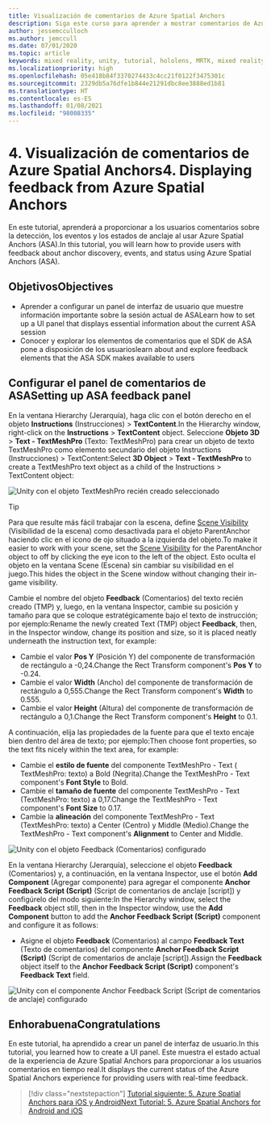 ```yaml
---
title: Visualización de comentarios de Azure Spatial Anchors
description: Siga este curso para aprender a mostrar comentarios de Azure Spatial Anchors en una aplicación de realidad mixta.
author: jessemcculloch
ms.author: jemccull
ms.date: 07/01/2020
ms.topic: article
keywords: mixed reality, unity, tutorial, hololens, MRTK, mixed reality toolkit, UWP, Azure spatial anchors, sessions, feedback elements
ms.localizationpriority: high
ms.openlocfilehash: 05e418b84f3370274433c4cc21f0122f3475301c
ms.sourcegitcommit: 2329db5a76dfe1b844e21291dbc8ee3888ed1b81
ms.translationtype: HT
ms.contentlocale: es-ES
ms.lasthandoff: 01/08/2021
ms.locfileid: "98008335"
---
```

# <a name="4-displaying-feedback-from-azure-spatial-anchors"></a><span data-ttu-id="8bea9-104">4. Visualización de comentarios de Azure Spatial Anchors</span><span class="sxs-lookup"><span data-stu-id="8bea9-104">4. Displaying feedback from Azure Spatial Anchors</span></span>

<span data-ttu-id="8bea9-105">En este tutorial, aprenderá a proporcionar a los usuarios comentarios sobre la detección, los eventos y los estados de anclaje al usar Azure Spatial Anchors (ASA).</span><span class="sxs-lookup"><span data-stu-id="8bea9-105">In this tutorial, you will learn how to provide users with feedback about anchor discovery, events, and status using Azure Spatial Anchors (ASA).</span></span>

## <a name="objectives"></a><span data-ttu-id="8bea9-106">Objetivos</span><span class="sxs-lookup"><span data-stu-id="8bea9-106">Objectives</span></span>

* <span data-ttu-id="8bea9-107">Aprender a configurar un panel de interfaz de usuario que muestre información importante sobre la sesión actual de ASA</span><span class="sxs-lookup"><span data-stu-id="8bea9-107">Learn how to set up a UI panel that displays essential information about the current ASA session</span></span>
* <span data-ttu-id="8bea9-108">Conocer y explorar los elementos de comentarios que el SDK de ASA pone a disposición de los usuarios</span><span class="sxs-lookup"><span data-stu-id="8bea9-108">learn about and explore feedback elements that the ASA SDK makes available to users</span></span>

## <a name="setting-up-asa-feedback-panel"></a><span data-ttu-id="8bea9-109">Configurar el panel de comentarios de ASA</span><span class="sxs-lookup"><span data-stu-id="8bea9-109">Setting up ASA feedback panel</span></span>

<span data-ttu-id="8bea9-110">En la ventana Hierarchy (Jerarquía), haga clic con el botón derecho en el objeto **Instructions** (Instrucciones)  > **TextContent**.</span><span class="sxs-lookup"><span data-stu-id="8bea9-110">In the Hierarchy window, right-click on the **Instructions** > **TextContent** object.</span></span> <span data-ttu-id="8bea9-111">Seleccione **Objeto 3D** > **Text - TextMeshPro** (Texto: TextMeshPro) para crear un objeto de texto TextMeshPro como elemento secundario del objeto Instructions (Instrucciones) > TextContent:</span><span class="sxs-lookup"><span data-stu-id="8bea9-111">Select **3D Object** > **Text - TextMeshPro** to create a TextMeshPro text object as a child of the Instructions > TextContent object:</span></span>

![Unity con el objeto TextMeshPro recién creado seleccionado](images/mr-learning-asa/asa-04-section1-step1-1.png)

> [!TIP]
> <span data-ttu-id="8bea9-113">Para que resulte más fácil trabajar con la escena, define <a href="https://docs.unity3d.com/Manual/SceneVisibility.html" target="_blank">Scene Visibility</a> (Visibilidad de la escena) como desactivada para el objeto ParentAnchor haciendo clic en el icono de ojo situado a la izquierda del objeto.</span><span class="sxs-lookup"><span data-stu-id="8bea9-113">To make it easier to work with your scene, set the  <a href="https://docs.unity3d.com/Manual/SceneVisibility.html" target="_blank">Scene Visibility</a> for the ParentAnchor object to off by clicking the eye icon to the left of the object.</span></span> <span data-ttu-id="8bea9-114">Esto oculta el objeto en la ventana Scene (Escena) sin cambiar su visibilidad en el juego.</span><span class="sxs-lookup"><span data-stu-id="8bea9-114">This hides the object in the Scene window without changing their in-game visibility.</span></span>

<span data-ttu-id="8bea9-115">Cambie el nombre del objeto **Feedback** (Comentarios) del texto recién creado (TMP) y, luego, en la ventana Inspector, cambie su posición y tamaño para que se coloque estratégicamente bajo el texto de instrucción; por ejemplo:</span><span class="sxs-lookup"><span data-stu-id="8bea9-115">Rename the newly created Text (TMP) object **Feedback**, then, in the Inspector window, change its position and size, so it is placed neatly underneath the instruction text, for example:</span></span>

* <span data-ttu-id="8bea9-116">Cambie el valor **Pos Y** (Posición Y) del componente de transformación de rectángulo a -0,24.</span><span class="sxs-lookup"><span data-stu-id="8bea9-116">Change the Rect Transform component's **Pos Y** to -0.24.</span></span>
* <span data-ttu-id="8bea9-117">Cambie el valor **Width** (Ancho) del componente de transformación de rectángulo a 0,555.</span><span class="sxs-lookup"><span data-stu-id="8bea9-117">Change the Rect Transform component's **Width** to 0.555.</span></span>
* <span data-ttu-id="8bea9-118">Cambie el valor **Height** (Altura) del componente de transformación de rectángulo a 0,1.</span><span class="sxs-lookup"><span data-stu-id="8bea9-118">Change the Rect Transform component's **Height** to 0.1.</span></span>

<span data-ttu-id="8bea9-119">A continuación, elija las propiedades de la fuente para que el texto encaje bien dentro del área de texto; por ejemplo:</span><span class="sxs-lookup"><span data-stu-id="8bea9-119">Then choose font properties, so the text fits nicely within the text area, for example:</span></span>

* <span data-ttu-id="8bea9-120">Cambie el **estilo de fuente** del componente TextMeshPro - Text ( TextMeshPro: texto) a Bold (Negrita).</span><span class="sxs-lookup"><span data-stu-id="8bea9-120">Change the TextMeshPro - Text component's **Font Style** to Bold.</span></span>
* <span data-ttu-id="8bea9-121">Cambie el **tamaño de fuente** del componente TextMeshPro - Text (TextMeshPro: texto) a 0,17.</span><span class="sxs-lookup"><span data-stu-id="8bea9-121">Change the TextMeshPro - Text component's **Font Size** to 0.17.</span></span>
* <span data-ttu-id="8bea9-122">Cambie la **alineación** del componente TextMeshPro - Text (TextMeshPro: texto) a Center (Centro) y Middle (Medio).</span><span class="sxs-lookup"><span data-stu-id="8bea9-122">Change the TextMeshPro - Text component's **Alignment** to Center and Middle.</span></span>

![Unity con el objeto Feedback (Comentarios) configurado](images/mr-learning-asa/asa-04-section1-step1-2.png)

<span data-ttu-id="8bea9-124">En la ventana Hierarchy (Jerarquía), seleccione el objeto **Feedback** (Comentarios) y, a continuación, en la ventana Inspector, use el botón **Add Component** (Agregar componente) para agregar el componente **Anchor Feedback Script (Script)** (Script de comentarios de anclaje [script]) y configúrelo del modo siguiente:</span><span class="sxs-lookup"><span data-stu-id="8bea9-124">In the Hierarchy window, select the **Feedback** object still, then in the Inspector window, use the **Add Component** button to add the **Anchor Feedback Script (Script)** component and configure it as follows:</span></span>

* <span data-ttu-id="8bea9-125">Asigne el objeto **Feedback** (Comentarios) al campo **Feedback Text** (Texto de comentarios) del componente **Anchor Feedback Script (Script)** (Script de comentarios de anclaje [script]).</span><span class="sxs-lookup"><span data-stu-id="8bea9-125">Assign the **Feedback** object itself to the **Anchor Feedback Script (Script)** component's **Feedback Text** field.</span></span>

![Unity con el componente Anchor Feedback Script (Script de comentarios de anclaje) configurado](images/mr-learning-asa/asa-04-section1-step1-3.png)

## <a name="congratulations"></a><span data-ttu-id="8bea9-127">Enhorabuena</span><span class="sxs-lookup"><span data-stu-id="8bea9-127">Congratulations</span></span>

<span data-ttu-id="8bea9-128">En este tutorial, ha aprendido a crear un panel de interfaz de usuario.</span><span class="sxs-lookup"><span data-stu-id="8bea9-128">In this tutorial, you learned how to create a UI panel.</span></span> <span data-ttu-id="8bea9-129">Este muestra el estado actual de la experiencia de  Azure Spatial Anchors para proporcionar a los usuarios comentarios en tiempo real.</span><span class="sxs-lookup"><span data-stu-id="8bea9-129">It displays the current status of the Azure Spatial Anchors experience for providing users with real-time feedback.</span></span>

> [!div class="nextstepaction"]
> [<span data-ttu-id="8bea9-130">Tutorial siguiente: 5. Azure Spatial Anchors para iOS y Android</span><span class="sxs-lookup"><span data-stu-id="8bea9-130">Next Tutorial: 5. Azure Spatial Anchors for Android and iOS</span></span>](mr-learning-asa-05.md)
